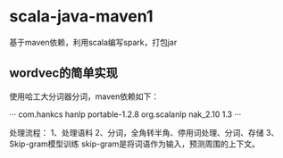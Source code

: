 # scala-java-maven1
基于maven依赖，利用scala编写spark，打包jar

## wordvec的简单实现
使用哈工大分词器分词，maven依赖如下：

···<dependency>
    <groupId>com.hankcs</groupId>
    <artifactId>hanlp</artifactId>
    <version>portable-1.2.8</version>
</dependency>
<dependency>
    <groupId>org.scalanlp</groupId>
    <artifactId>nak_2.10</artifactId>
    <version>1.3</version>
</dependency>···

处理流程：
1、处理语料
2、分词，全角转半角、停用词处理、分词、存储
3、Skip-gram模型训练
skip-gram是将词语作为输入，预测周围的上下文。
